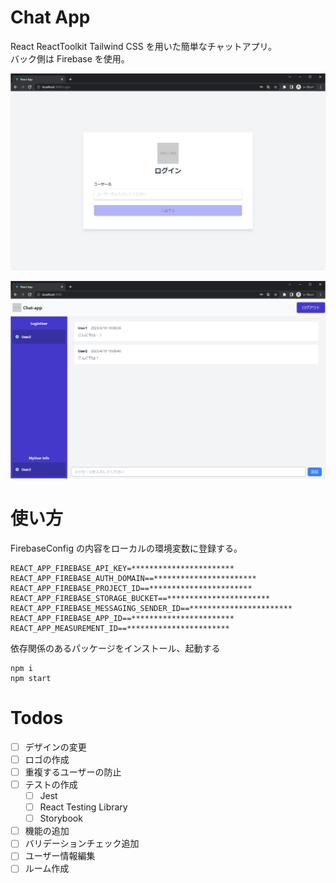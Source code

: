 # Chat App

React ReactToolkit Tailwind CSS を用いた簡単なチャットアプリ。<br>
バック側は Firebase を使用。

![](/preview/login.png)

![](/preview/app.png)

# 使い方

FirebaseConfig の内容をローカルの環境変数に登録する。

```env
REACT_APP_FIREBASE_API_KEY=***********************
REACT_APP_FIREBASE_AUTH_DOMAIN==***********************
REACT_APP_FIREBASE_PROJECT_ID==***********************
REACT_APP_FIREBASE_STORAGE_BUCKET==***********************
REACT_APP_FIREBASE_MESSAGING_SENDER_ID==***********************
REACT_APP_FIREBASE_APP_ID==***********************
REACT_APP_MEASUREMENT_ID==***********************
```

依存関係のあるパッケージをインストール、起動する

```
npm i
npm start
```

# Todos

-   [ ] デザインの変更
-   [ ] ロゴの作成
-   [ ] 重複するユーザーの防止
-   [ ] テストの作成
    -   [ ] Jest
    -   [ ] React Testing Library
    -   [ ] Storybook
-   [ ] 機能の追加
-   [ ] バリデーションチェック追加
-   [ ] ユーザー情報編集
-   [ ] ルーム作成
